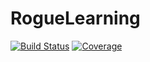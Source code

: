 # RogueLearning

[![Build Status](https://github.com/Rasmuskh/RogueLearning.jl/actions/workflows/CI.yml/badge.svg?branch=main)](https://github.com/Rasmuskh/RogueLearning.jl/actions/workflows/CI.yml?query=branch%3Amain)
[![Coverage](https://codecov.io/gh/Rasmuskh/RogueLearning.jl/branch/main/graph/badge.svg)](https://codecov.io/gh/Rasmuskh/RogueLearning.jl)
